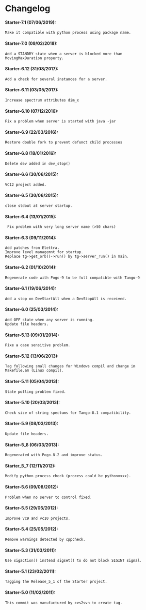 # Changelog

#### Starter-7.1  (07/06/2019):
    Make it compatible with python process using package name.

#### Starter-7.0  (09/02/2018):
    Add a STANDBY state when a server is blocked more than MovingMaxDuration property.

#### Starter-6.12  (31/08/2017):
    Add a check for several instances for a server.

#### Starter-6.11  (03/05/2017):
	Increase spectrum attributes dim_x

#### Starter-6.10  (07/12/2016):
	Fix a problem when server is started with java -jar

#### Starter-6.9  (22/03/2016):
	Restore double fork to prevent defunct child processes

#### Starter-6.8  (18/01/2016):
	Delete dev added in dev_stop()

#### Starter-6.6  (30/06/2015):
	VC12 project added.

#### Starter-6.5  (30/06/2015):
	close stdout at server startup.

#### Starter-6.4  (13/01/2015):
	 Fix problem with very long server name (>50 chars) 

#### Starter-6.3  (09/11/2014):
	Add patches from Elettra.
	Improve level managemnt for startup.
	Replace tg->get_orb()->run() by tg->server_run() in main.

#### Starter-6.2  (01/10/2014):
	Regenerate code with Pogo-9 to be full compatible with Tango-9

#### Starter-6.1  (19/06/2014):
	Add a stop on DevStartAll when a DevStopAll is received.

#### Starter-6.0   (25/03/2014):
	Add OFF state when any server is running.
	Update file headers.

#### Starter-5.13  (09/01/2014):
	Fixe a case sensitive problem.

#### Starter-5.12  (13/06/2013):
	Tag following small changes for Windows compil and change in Makefile.am (Linux compil).

#### Starter-5.11  (05/04/2013):
	State polling problem fixed.

#### Starter-5.10  (20/03/2013):
	Check size of string spectums for Tango-8.1 compatibility.

#### Starter-5.9  (08/03/2013):
	Update file headers.

#### Starter-5_8  (06/03/2013):
	Regenerated with Pogo-8.2 and improve status.

#### Starter_5_7  (12/11/2012):
	Modify python process check (process could be pythonxxxx). 

#### Starter-5.6  (09/08/2012):
	Problem when no server to control fixed.

#### Starter-5.5  (29/05/2012):
	Improve vc9 and vc10 projects.

#### Starter-5.4  (25/05/2012):
	Remove warnings detected by cppcheck.

#### Starter-5.3  (31/03/2011):
	Use sigaction() instead sigset() to do not block SIGINT signal.

#### Starter-5.1  (23/02/2011):
	Tagging the Release_5_1 of the Starter project.

#### Starter-5.0  (11/02/2011):
	This commit was manufactured by cvs2svn to create tag.
